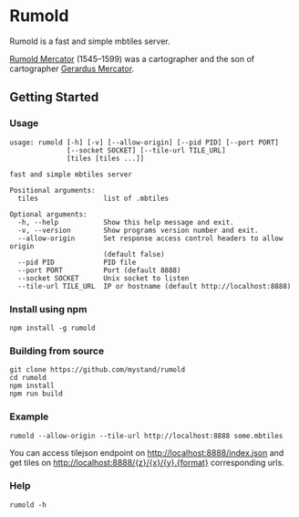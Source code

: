 # Rumold

Rumold is a fast and simple mbtiles server.

[Rumold Mercator](http://en.wikipedia.org/wiki/Rumold_Mercator) (1545–1599) was a cartographer and the son of cartographer [Gerardus Mercator](http://en.wikipedia.org/wiki/Gerardus_Mercator).

## Getting Started

### Usage

```shell
usage: rumold [-h] [-v] [--allow-origin] [--pid PID] [--port PORT]
              [--socket SOCKET] [--tile-url TILE_URL]
              [tiles [tiles ...]]

fast and simple mbtiles server

Positional arguments:
  tiles                list of .mbtiles

Optional arguments:
  -h, --help           Show this help message and exit.
  -v, --version        Show programs version number and exit.
  --allow-origin       Set response access control headers to allow origin
                       (default false)
  --pid PID            PID file
  --port PORT          Port (default 8888)
  --socket SOCKET      Unix socket to listen
  --tile-url TILE_URL  IP or hostname (default http://localhost:8888)
```

### Install using npm

```shell
npm install -g rumold
```

### Building from source

```shell
git clone https://github.com/mystand/rumold
cd rumold
npm install
npm run build
```

### Example

```shell
rumold --allow-origin --tile-url http://localhost:8888 some.mbtiles
```

You can access tilejson endpoint on [http://localhost:8888/index.json]() and get tiles on [http://localhost:8888/{z}/{x}/{y}.{format}]() corresponding urls.

### Help

```shell
rumold -h
```